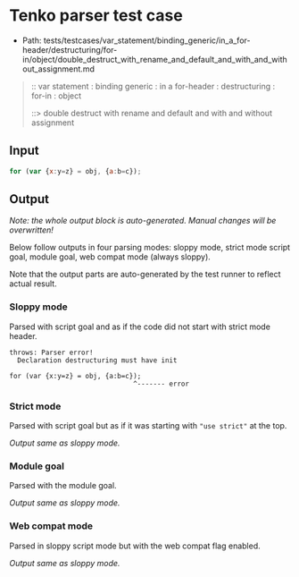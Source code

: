 # Tenko parser test case

- Path: tests/testcases/var_statement/binding_generic/in_a_for-header/destructuring/for-in/object/double_destruct_with_rename_and_default_and_with_and_without_assignment.md

> :: var statement : binding generic : in a for-header : destructuring : for-in : object
>
> ::> double destruct with rename and default and with and without assignment

## Input

`````js
for (var {x:y=z} = obj, {a:b=c});
`````

## Output

_Note: the whole output block is auto-generated. Manual changes will be overwritten!_

Below follow outputs in four parsing modes: sloppy mode, strict mode script goal, module goal, web compat mode (always sloppy).

Note that the output parts are auto-generated by the test runner to reflect actual result.

### Sloppy mode

Parsed with script goal and as if the code did not start with strict mode header.

`````
throws: Parser error!
  Declaration destructuring must have init

for (var {x:y=z} = obj, {a:b=c});
                               ^------- error
`````

### Strict mode

Parsed with script goal but as if it was starting with `"use strict"` at the top.

_Output same as sloppy mode._

### Module goal

Parsed with the module goal.

_Output same as sloppy mode._

### Web compat mode

Parsed in sloppy script mode but with the web compat flag enabled.

_Output same as sloppy mode._
